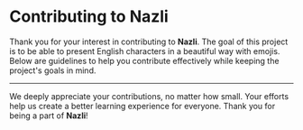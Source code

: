 # Contributing to Nazli

Thank you for your interest in contributing to **Nazli**. The goal of this project is to be able to present English characters in a beautiful way with emojis. Below are guidelines to help you contribute effectively while keeping the project's goals in mind.

---

We deeply appreciate your contributions, no matter how small. Your efforts help us create a better learning experience for everyone. Thank you for being a part of **Nazli**!
